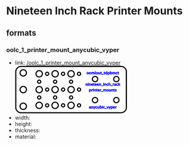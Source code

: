 # Nineteen Inch Rack Printer Mounts


## formats

### oolc_1_printer_mount_anycubic_vyper
* link: [/oolc_1_printer_mount_anycubic_vyper](oolc_1_printer_mount_anycubic_vyper)  
![](oolc_1_printer_mount_anycubic_vyper/working_300.png)  
* width:   
* height:   
* thickness:   
* material:   
 
